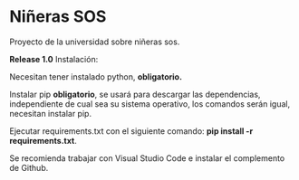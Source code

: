 # Niñeras SOS

Proyecto de la universidad sobre niñeras sos.

**Release 1.0** Instalación:

Necesitan tener instalado python, **obligatorio.**

Instalar pip **obligatorio**, se usará para descargar las dependencias, independiente de cual sea su sistema operativo, los comandos serán igual, necesitan instalar pip.

Ejecutar requirements.txt con el siguiente comando: **pip install -r requirements.txt**.

Se recomienda trabajar con Visual Studio Code e instalar el complemento de Github.